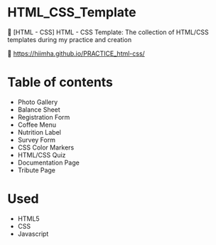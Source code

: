 # HTML_CSS_Template

🌸 [HTML - CSS] HTML - CSS Template: The collection of HTML/CSS templates during my practice and creation

📌 https://hiimha.github.io/PRACTICE_html-css/

# Table of contents

- Photo Gallery
- Balance Sheet
- Registration Form
- Coffee Menu
- Nutrition Label
- Survey Form
- CSS Color Markers
- HTML/CSS Quiz
- Documentation Page
- Tribute Page

# Used

- HTML5
- CSS
- Javascript
